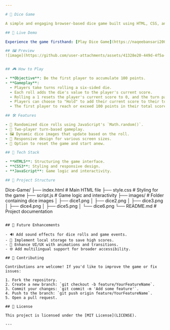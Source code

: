```yaml
---

# 🎲 Dice Game

A simple and engaging browser-based dice game built using HTML, CSS, and JavaScript. Two players take turns rolling a die, aiming to be the first to reach a total score of 100 points.

## 🚀 Live Demo

Experience the game firsthand: [Play Dice Game](https://naqeebansari2004.github.io/Dice-Game/)

## 🖼️ Preview
![image](https://github.com/user-attachments/assets/41328e20-449d-4f5a-9f6e-dd2e7332cca7)


## 🎮 How to Play

- **Objective**: Be the first player to accumulate 100 points.
- **Gameplay**:
  - Players take turns rolling a six-sided die.
  - Each roll adds the die's value to the player's current score.
  - Rolling a 1 resets the player's current score to 0, and the turn passes to the other player.
  - Players can choose to "Hold" to add their current score to their total score, then pass the turn.
  - The first player to reach or exceed 100 points in their total score wins the game.

## 🛠️ Features

- 🎲 Randomized dice rolls using JavaScript's `Math.random()`.
- 👥 Two-player turn-based gameplay.
- 🖼️ Dynamic dice images that update based on the roll.
- 📱 Responsive design for various screen sizes.
- 🔄 Option to reset the game and start anew.

## 🧱 Tech Stack

- **HTML5**: Structuring the game interface.
- **CSS3**: Styling and responsive design.
- **JavaScript**: Game logic and interactivity.

## 📁 Project Structure

```
Dice-Game/
├── index.html        # Main HTML file
├── style.css         # Styling for the game
├── script.js         # Game logic and interactivity
├── images/           # Folder containing dice images
│   ├── dice1.png
│   ├── dice2.png
│   ├── dice3.png
│   ├── dice4.png
│   ├── dice5.png
│   └── dice6.png
└── README.md         # Project documentation
```

## 🚧 Future Enhancements

- 🔊 Add sound effects for dice rolls and game events.
- 💾 Implement local storage to save high scores.
- 🎨 Enhance UI/UX with animations and transitions.
- 🌐 Add multilingual support for broader accessibility.

## 🤝 Contributing

Contributions are welcome! If you'd like to improve the game or fix issues:

1. Fork the repository.
2. Create a new branch: `git checkout -b feature/YourFeatureName`.
3. Commit your changes: `git commit -m 'Add some feature'`.
4. Push to the branch: `git push origin feature/YourFeatureName`.
5. Open a pull request.

## 📄 License

This project is licensed under the [MIT License](LICENSE).

---
```

